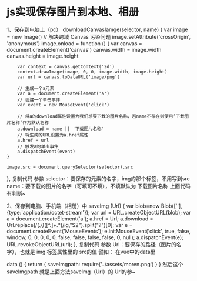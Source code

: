 # js实现保存图片到本地、相册

1、保存到电脑上（pc）
downloadCanvasIamge(selector, name) {
	var image = new Image()
	// 解决跨域 Canvas 污染问题
	image.setAttribute('crossOrigin', 'anonymous')
	image.onload = function () {
		var canvas = document.createElement('canvas')
		canvas.width = image.width
		canvas.height = image.height

		var context = canvas.getContext('2d')
		context.drawImage(image, 0, 0, image.width, image.height)
		var url = canvas.toDataURL('image/png')

		// 生成一个a元素
		var a = document.createElement('a')
		// 创建一个单击事件
		var event = new MouseEvent('click')

		// 将a的download属性设置为我们想要下载的图片名称，若name不存在则使用‘下载图片名称’作为默认名称
		a.download = name || '下载图片名称'
		// 将生成的URL设置为a.href属性
		a.href = url
		// 触发a的单击事件
		a.dispatchEvent(event)
	}

	image.src = document.querySelector(selector).src
},
复制代码
参数
selector：要保存的元素的名字，img的那个标签，不用写到src
name：要下载的图片的名字（可填可不填），不填默认为 下载图片名称 上面代码有判断~

2、保存到电脑、手机端（相册）中
saveImg (Url) {
	var blob=new Blob([''], {type:'application/octet-stream'});
	var url = URL.createObjectURL(blob);
	var a = document.createElement('a');
	a.href = Url;
	a.download = Url.replace(/(.*\/)*([^.]+.*)/ig,"$2").split("?")[0];
	var e = document.createEvent('MouseEvents');
	e.initMouseEvent('click', true, false, window, 0, 0, 0, 0, 0, false, false, false, false, 0, null);
	a.dispatchEvent(e);
	URL.revokeObjectURL(url);
},
复制代码
参数
Url：要保存的路径（图片的名字），也就是 img 标签属性里的 src的值
譬如： 在vue中的data里

data () {
    return {
        saveImgpath: require('../assets/moren.png')
    }
}
然后这个 saveImgpath 就是上面方法saveImg（Url）的 Url的参~